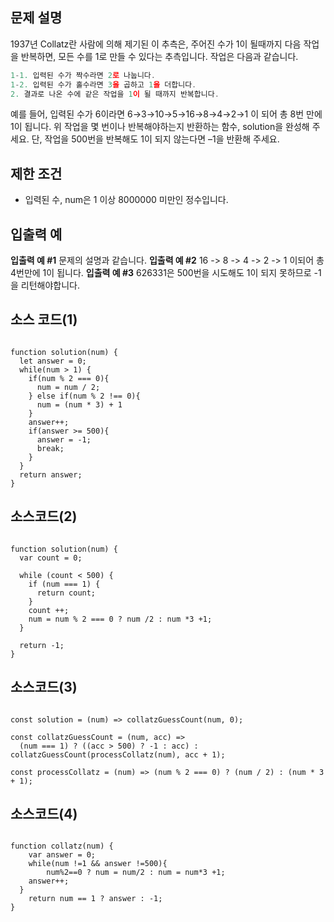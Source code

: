 ## 문제 설명

1937년 Collatz란 사람에 의해 제기된 이 추측은, 주어진 수가 1이 될때까지 다음 작업을 반복하면, 모든 수를 1로 만들 수 있다는 추측입니다. 작업은 다음과 같습니다.

```jsx
1-1. 입력된 수가 짝수라면 2로 나눕니다. 
1-2. 입력된 수가 홀수라면 3을 곱하고 1을 더합니다.
2. 결과로 나온 수에 같은 작업을 1이 될 때까지 반복합니다.
```

예를 들어, 입력된 수가 6이라면 6→3→10→5→16→8→4→2→1 이 되어 총 8번 만에 1이 됩니다. 위 작업을 몇 번이나 반복해야하는지 반환하는 함수, solution을 완성해 주세요. 단, 작업을 500번을 반복해도 1이 되지 않는다면 –1을 반환해 주세요.  

## 제한 조건

- 입력된 수, num은 1 이상 8000000 미만인 정수입니다.

## 입출력 예

**입출력 예 #1** 문제의 설명과 같습니다.
**입출력 예 #2** 16 -> 8 -> 4 -> 2 -> 1 이되어 총 4번만에 1이 됩니다.
**입출력 예 #3** 626331은 500번을 시도해도 1이 되지 못하므로 -1을 리턴해야합니다.

## 소스 코드(1)

```

function solution(num) {
  let answer = 0;
  while(num > 1) {
    if(num % 2 === 0){
      num = num / 2;
    } else if(num % 2 !== 0){
      num = (num * 3) + 1
    } 
    answer++;
    if(answer >= 500){
      answer = -1;
      break;
    }
  }
  return answer;
}

```

## 소스코드(2)

```

function solution(num) {
  var count = 0;

  while (count < 500) {
    if (num === 1) {
      return count;
    }
    count ++;
    num = num % 2 === 0 ? num /2 : num *3 +1;
  }

  return -1;
}

```

## 소스코드(3)

```

const solution = (num) => collatzGuessCount(num, 0);

const collatzGuessCount = (num, acc) => 
  (num === 1) ? ((acc > 500) ? -1 : acc) : collatzGuessCount(processCollatz(num), acc + 1);

const processCollatz = (num) => (num % 2 === 0) ? (num / 2) : (num * 3 + 1);

```

## 소스코드(4)

```

function collatz(num) {
    var answer = 0;
    while(num !=1 && answer !=500){
        num%2==0 ? num = num/2 : num = num*3 +1;
    answer++;
  }
    return num == 1 ? answer : -1;
}

```